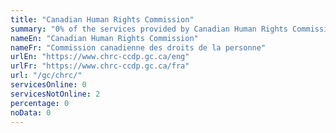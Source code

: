 ```yaml
---
title: "Canadian Human Rights Commission"
summary: "0% of the services provided by Canadian Human Rights Commission are available end-to-end online. 0 are available online, and 2 are not available online."
nameEn: "Canadian Human Rights Commission"
nameFr: "Commission canadienne des droits de la personne"
urlEn: "https://www.chrc-ccdp.gc.ca/eng"
urlFr: "https://www.chrc-ccdp.gc.ca/fra"
url: "/gc/chrc/"
servicesOnline: 0
servicesNotOnline: 2
percentage: 0
noData: 0
---
```

